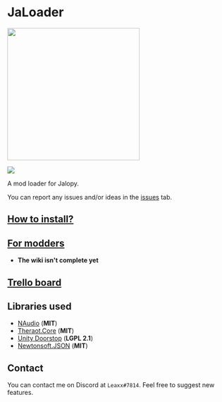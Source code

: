 # JaLoader

<img src="https://github.com/theLeaxx/JaLoader/assets/101940826/9c3148c2-9db0-4357-874d-a1ed0f929f52" width="300">


[![](https://img.shields.io/github/v/release/theLeaxx/JaLoader)](#) 

A mod loader for Jalopy.

You can report any issues and/or ideas in the [issues](https://github.com/theLeaxx/JaLoader/issues) tab.

## [How to install?](https://github.com/theLeaxx/JaLoader/wiki/Installing-JaLoader-via-JaPatcher)

## [For modders](https://github.com/theLeaxx/JaLoader/wiki)
* **The wiki isn't complete yet**

## [Trello board](https://trello.com/b/0tgj7ZGk/jaloader)

## Libraries used
* [NAudio](https://github.com/naudio/NAudio) (**MIT**)
* [Theraot.Core](https://github.com/theraot/Theraot) (**MIT**)
* [Unity Doorstop](https://github.com/NeighTools/UnityDoorstop) (**LGPL 2.1**)
* [Newtonsoft.JSON](https://github.com/JamesNK/Newtonsoft.Json) (**MIT**)

## Contact
You can contact me on Discord at `Leaxx#7814`. Feel free to suggest new features.
